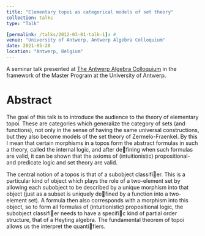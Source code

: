 ```yaml
---
title: "Elementary topoi as categorical models of set theory"
collection: talks
type: "Talk"

[permalink: /talks/2012-03-01-talk-1]: #
venue: "University of Antwerp, Antwerp Algebra Colloquium"
date: 2021-05-28
location: "Antwerp, Belgium"
---
```


A seminar talk presented at [The Antwerp Algebra Colloquium](https://www.uantwerpen.be/en/research-groups/fundamental-mathematics/research/ongoing-scientific-events/antwerp-algebra-colloquium/) in the framework of the Master Program at the University of Antwerp.

Abstract
========
The goal of this talk is to introduce the audience to the theory of elementary topoi. These are categories which generalize the category of sets (and functions), not only in the sense of having the same universal constructions, but they also become models of the set theory of Zermelo-Fraenkel. By this I mean that certain morphisms in a topos form the abstract formulas in such a theory, called the internal logic, and after defining when such formulas are valid, it can be shown that the axioms of (intuitionistic) propositional- and predicate logic and set theory are valid.

The central notion of a topos is that of a subobject classifier. This is a particular kind of object which plays the role of a two-element set by allowing each subobject to be described by a unique morphism into that object (just as a subset is uniquely defined by a function into a two-element set). A formula then also corresponds with a morphism into this object, so to form all formulas of (intuitionistic) propositional logic, the subobject classifier needs to have a specific kind of partial order structure, that of a Heyting algebra. The fundamental theorem of topoi allows us the interpret the quantifiers.